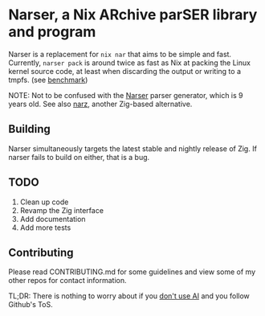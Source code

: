 # Narser, a Nix ARchive parSER library and program

Narser is a replacement for `nix nar` that aims to be simple and fast.
Currently, `narser pack` is around twice as fast as Nix at packing the Linux kernel source code, at least when discarding the output or writing to a tmpfs. (see [benchmark](benchmark))

NOTE: Not to be confused with the [Narser](https://github.com/Nacorpio/Narser) parser generator, which is 9 years old.
See also [narz](https://github.com/water-sucks/narz), another Zig-based alternative.

## Building

Narser simultaneously targets the latest stable and nightly release of Zig.
If narser fails to build on either, that is a bug.

## TODO

1. Clean up code
2. Revamp the Zig interface
3. Add documentation
4. Add more tests

## Contributing

Please read CONTRIBUTING.md for some guidelines and view some of my other repos for contact information.

TL;DR: There is nothing to worry about if you [don't use AI](https://github.com/orgs/community/discussions/159749#discussioncomment-13464891) and you follow Github's ToS.
